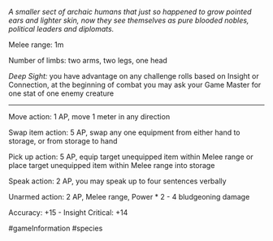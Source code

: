 *A smaller sect of archaic humans that just so happened to grow pointed ears and lighter skin, now they see themselves as pure blooded nobles, political leaders and diplomats.*

Melee range: 1m

Number of limbs: two arms, two legs, one head

*Deep Sight:* you have advantage on any challenge rolls based on Insight or Connection, at the beginning of combat you may ask your Game Master for one stat of one enemy creature

---

Move action: 1 AP, move 1 meter in any direction

Swap item action: 5 AP, swap any one equipment from either hand to storage, or from storage to hand

Pick up action: 5 AP, equip target unequipped item within Melee range or place target unequipped item within Melee range into storage

Speak action: 2 AP, you may speak up to four sentences verbally

Unarmed action: 2 AP, Melee range, Power * 2 - 4 bludgeoning damage

Accuracy: +15 - Insight
Critical: +14

#gameInformation #species